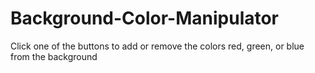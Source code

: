 # Background-Color-Manipulator
Click one of the buttons to add or remove the colors red, green, or blue from the background
